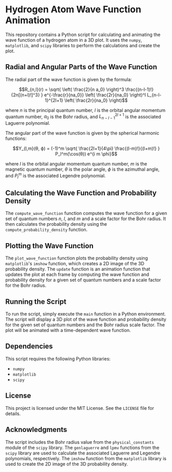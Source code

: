 Hydrogen Atom Wave Function Animation
=====================================

This repository contains a Python script for calculating and animating the wave function of a hydrogen atom in a 3D plot. It uses the `numpy`, `matplotlib`, and `scipy` libraries to perform the calculations and create the plot.

Radial and Angular Parts of the Wave Function
--------------------------------------------

The radial part of the wave function is given by the formula:

$$R_{n,l}(r) = \sqrt{ \left( \frac{2}{n a_0} \right)^3 \frac{(n-l-1)!}{2n[(n+l)!]^3} } e^{-\frac{r}{na_0}} \left( \frac{2r}{na_0} \right)^l L_{n-l-1}^{2l+1} \left( \frac{2r}{na_0} \right)$$

where $n$ is the principal quantum number, $l$ is the orbital angular momentum quantum number, $a_0$ is the Bohr radius, and $L_{n-l-1}^{2l+1}$ is the associated Laguerre polynomial.

The angular part of the wave function is given by the spherical harmonic functions:

$$Y_{l,m}(θ, ϕ) = (-1)^m \sqrt{ \frac{2l+1}{4\pi} \frac{(l-m)!}{(l+m)!} } P_l^m(\cos(θ)) e^{i m \phi}$$

where $l$ is the orbital angular momentum quantum number, $m$ is the magnetic quantum number, $θ$ is the polar angle, $ϕ$ is the azimuthal angle, and $P_l^m$ is the associated Legendre polynomial.

Calculating the Wave Function and Probability Density
-------------------------------------------------------

The `compute_wave_function` function computes the wave function for a given set of quantum numbers $n$, $l$, and $m$ and a scale factor for the Bohr radius. It then calculates the probability density using the `compute_probability_density` function.

Plotting the Wave Function
--------------------------

The `plot_wave_function` function plots the probability density using `matplotlib`'s `imshow` function, which creates a 2D image of the 3D probability density. The `update` function is an animation function that updates the plot at each frame by computing the wave function and probability density for a given set of quantum numbers and a scale factor for the Bohr radius.

Running the Script
------------------

To run the script, simply execute the `main` function in a Python environment. The script will display a 3D plot of the wave function and probability density for the given set of quantum numbers and the Bohr radius scale factor. The plot will be animated with a time-dependent wave function.

Dependencies
------------

This script requires the following Python libraries:

* `numpy`
* `matplotlib`
* `scipy`

License
-------

This project is licensed under the MIT License. See the `LICENSE` file for details.

Acknowledgments
---------------

The script includes the Bohr radius value from the `physical_constants` module of the `scipy` library. The `genlaguerre` and `lpmv` functions from the `scipy` library are used to calculate the associated Laguerre and Legendre polynomials, respectively. The `imshow` function from the `matplotlib` library is used to create the 2D image of the 3D probability density.
